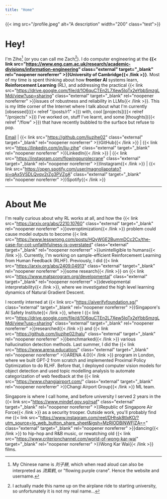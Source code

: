 ```yaml
---
title: "Home"
---
```


{{< img src="/profile.jpeg" alt="A description" width="200" class="test">}}

# Hey!

I'm Zihe[^1] (or you can call me Zach[^2]). I do computer engineering at the **{{< link src="https://www.eng.cam.ac.uk/research/academic-divisions/information-engineering" class="external" target="_blank" rel="noopener noreferrer" >}}University of Cambridge{{< /link >}}**. Most of my time is spent thinking about how **frontier AI** systems learn, **Reinforcement Learning** (RL), and addressing the practical {{< link src="https://drive.google.com/file/d/1O6quCTEn2L7Xew5IqTx2eYbbSmzgLMdi/view?usp=sharing" class="external" target="_blank" rel="noopener noreferrer" >}}issues of robustness and reliability in LLMs{{< /link >}}. This is my little corner of the Internet where I talk about what I'm currently [obsessed]({{< relref "/posts/r1" >}}) with, cool [projects]({{< relref "/projects" >}}) I've worked on, stuff I've learnt, and some [thoughts]({{< relref "/flow" >}}) that have recently bubbled to the surface but refuse to pop.

[Email](mailto:zl559@cam.ac.uk) | {{< link src="https://github.com/liuzihe02" class="external" target="_blank" rel="noopener noreferrer" >}}GitHub{{< /link >}} | {{< link src="https://linkedin.com/in/liu-zihe" class="external" target="_blank" rel="noopener noreferrer" >}}LinkedIn{{< /link >}} | {{< link src="https://instagram.com/flowingpurplecrane" class="external" target="_blank" rel="noopener noreferrer" >}}Instagram{{< /link >}} | {{< link src="https://open.spotify.com/user/magnoliapotato?si=qAx5VSDLQvqv2rZg3PVZgA" class="external" target="_blank" rel="noopener noreferrer" >}}Spotify{{< /link >}}

---

# About Me

I'm really curious about why RL works at all, and how the {{< link src="https://arxiv.org/abs/2210.10760" class="external" target="_blank" rel="noopener noreferrer" >}}overoptimization{{< /link >}} problem could cause model outputs to become {{< link src="https://www.lesswrong.com/posts/HQyWGE2BummDCc2Cx/the-case-for-cot-unfaithfulness-is-overstated" class="external" target="_blank" rel="noopener noreferrer" >}}unintelligible to humans{{< /link >}}. Currently, I'm working on sample-efficient Reinforcement Learning from Human Feedback (RLHF). Previously, I did {{< link src="https://arxiv.org/abs/2409.04913" class="external" target="_blank" rel="noopener noreferrer" >}}some research{{< /link >}} on {{< link src="https://www.matsprogram.org/developmental" class="external" target="_blank" rel="noopener noreferrer" >}}developmental interpretability{{< /link >}}, where we investigated the high level learning dynamics of Natural Gradient Descent.

I recently interned at {{< link src="https://aiverifyfoundation.sg/" class="external" target="_blank" rel="noopener noreferrer" >}}Singapore's AI Safety Institute{{< /link >}}, where I {{< link src="https://drive.google.com/file/d/1O6quCTEn2L7Xew5IqTx2eYbbSmzgLMdi/view?usp=sharing" class="external" target="_blank" rel="noopener noreferrer" >}}researched{{< /link >}} and {{< link src="https://github.com/liuzihe02/halu" class="external" target="_blank" rel="noopener noreferrer" >}}benchmarked{{< /link >}} various hallucination detection methods. Last summer, I did the {{< link src="https://www.arena.education/" class="external" target="_blank" rel="noopener noreferrer" >}}ARENA 4.0{{< /link >}} program in London, where we built GPT-2 from scratch and implemented Proximal Policy Optimization to do RLHF. Before that, I deployed computer vision models for object detection and used topic modelling analysis to automate categorization of web feedback at the {{< link src="https://www.changiairport.com/" class="external" target="_blank" rel="noopener noreferrer" >}}Changi Airport Group{{< /link >}} ML team.

Singapore is where I call home, and before university I served 2 years in the {{< link src="https://www.mindef.gov.sg/rsaf" class="external" target="_blank" rel="noopener noreferrer" >}}Republic of Singapore Air Force{{< /link >}} as a security trooper. Outside work, you'll probably find me {{< link src="https://www.instagram.com/reel/DHhsk8tIxKO/?utm_source=ig_web_button_share_sheet&igsh=MzRlODBiNWFlZA==" class="external" target="_blank" rel="noopener noreferrer" >}}dancing{{< /link >}} to hip-hop and R&B music, or rewatching old {{< link src="https://www.criterionchannel.com/world-of-wong-kar-wai" target="_blank" rel="noopener noreferrer" >}}Wong Kar Wai{{< /link >}} films.

[^1]: My Chinese name is *刘子赫*, which when read aloud can also be interpreted as *流紫鹤*, or "flowing purple crane". Hence the website and username.
[^2]: I actually made this name up on the airplane ride to starting university, so unfortunately it is not my real name...
